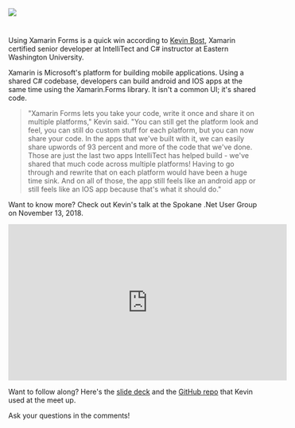 

## ![](https://intellitect.com/wp-content/uploads/2018/11/XamarinForms-1.jpg)
#
Using Xamarin Forms is a quick win according to [Kevin Bost](/kevin-bost/), Xamarin certified senior developer at IntelliTect and C# instructor at Eastern Washington University.

Xamarin is Microsoft's platform for building mobile applications. Using a shared C# codebase, developers can build android and IOS apps at the same time using the Xamarin.Forms library. It isn't a common UI; it's shared code.

> "Xamarin Forms lets you take your code, write it once and share it on multiple platforms," Kevin said. "You can still get the platform look and feel, you can still do custom stuff for each platform, but you can now share your code. In the apps that we've built with it, we can easily share upwords of 93 percent and more of the code that we've done. Those are just the last two apps IntelliTect has helped build - we've shared that much code across multiple platforms! Having to go through and rewrite that on each platform would have been a huge time sink. And on all of those, the app still feels like an android app or still feels like an IOS app because that's what it should do."

Want to know more? Check out Kevin's talk at the Spokane .Net User Group on November 13, 2018.

<iframe width="560" height="315" src="https://www.youtube.com/embed/X6v6w4HmWJ8" frameborder="0" allow="accelerometer; autoplay; encrypted-media; gyroscope; picture-in-picture" allowfullscreen="allowfullscreen"></iframe>

Want to follow along? Here's the [slide deck](https://github.com/Keboo/SawmillCalculator/raw/master/Slide%20Deck.pptx) and the [GitHub repo](https://github.com/Keboo/SawmillCalculator) that Kevin used at the meet up.

Ask your questions in the comments!
